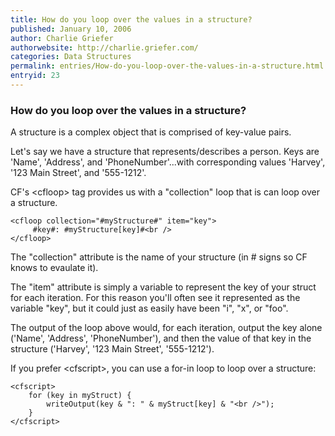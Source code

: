 ```yaml
---
title: How do you loop over the values in a structure?
published: January 10, 2006
author: Charlie Griefer
authorwebsite: http://charlie.griefer.com/
categories: Data Structures
permalink: entries/How-do-you-loop-over-the-values-in-a-structure.html
entryid: 23
---
```


<h3>How do you loop over the values in a structure?</h3>

<p>
A structure is a complex object that is comprised of key-value pairs.  
</p>

<p>
Let's say we have a structure that represents/describes a person.  Keys are 'Name', 'Address', and 'PhoneNumber'...with corresponding values 'Harvey', '123 Main Street', and '555-1212'.
</p>

<p>
CF's &lt;cfloop&gt; tag provides us with a "collection" loop that is can loop over a structure.
</p>

<pre><code class="language-markup">&lt;cfloop collection=&quot;#myStructure#&quot; item=&quot;key&quot;&gt;
     #key#: #myStructure[key]#&lt;br /&gt;
&lt;/cfloop&gt;
</code></pre>

<p>
The "collection" attribute is the name of your structure (in # signs so CF knows to evaulate it).
</p>

<p>
The "item" attribute is simply a variable to represent the key of your struct for each iteration.  For this reason you'll often see it represented as the variable "key", but it could just as easily have been "i", "x", or "foo".
</p>

<p>
The output of the loop above would, for each iteration, output the key alone ('Name', 'Address', 'PhoneNumber'), and then the value of that key in the structure ('Harvey', '123 Main Street', '555-1212').
</p>

<p>
If you prefer &lt;cfscript&gt;, you can use a for-in loop to loop over a structure:
</p>

<pre><code class="language-markup">&lt;cfscript&gt;
	for (key in myStruct) {
		writeOutput(key &amp; &quot;: &quot; &amp; myStruct[key] &amp; &quot;&lt;br /&gt;&quot;);
	}
&lt;/cfscript&gt;
</code></pre>



